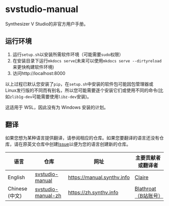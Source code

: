 # svstudio-manual
Synthesizer V Studio的非官方用户手册。

## 运行环境

1. 运行`setup.sh`以安装所需软件环境（可能需要`sudo`权限）
2. 在安装目录下运行`mkdocs serve`(未来可以使用`mkdocs serve --dirtyreload`来更快构建软件环境)
3. 访问http://localhost:8000

以上过程已默认您安装了`pip`，在`setup.sh`中安装的软件包可能因包管理器或Linux发行版的不同而有别名，所以您可能需要逐个安装它们或使用不同的命令(比如`zlib1g-dev`可能需要使用`libz-dev`安装)。

这适用于 WSL，因此没有为 Windows 安装的计划。

## 翻译

如果您想为某种语言提供翻译，请参阅相应的仓库。如果您要翻译的语言还没有仓库，请在原英文仓库中创建[Issue](https://github.com/claire-west/svstudio-manual/issues/new)以便为您的语言创建新的仓库。

|语言|仓库|网址|主要贡献者或翻译者|
|---|---|---|---|
|English|[svstudio-manual](https://github.com/claire-west/svstudio-manual)|https://manual.synthv.info|[Claire](https://github.com/claire-west)|
|Chinese (中文)|[svstudio-manual-zh](https://github.com/claire-west/svstudio-manual-zh)|https://zh.synthv.info|[Blathroat](https://github.com/Blathroat)[（B站账号）](https://space.bilibili.com/259233243)|